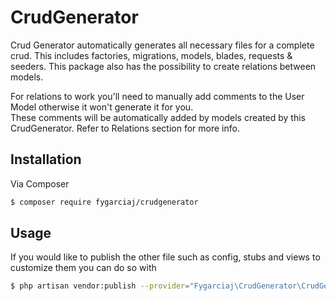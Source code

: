 # CrudGenerator

Crud Generator automatically generates all necessary files for a complete crud. This includes factories, migrations, models, blades,
requests & seeders. This package also has the possibility to create relations between models.  

For relations to work you'll need to manually add comments to the User Model otherwise it won't generate it for you.  
These comments will be automatically added by models created by this CrudGenerator. Refer to Relations section for more info.

## Installation

Via Composer

``` bash
$ composer require fygarciaj/crudgenerator
```

## Usage
If you would like to publish the other file such as config, stubs and views to customize them
you can do so with
```bash
$ php artisan vendor:publish --provider="Fygarciaj\CrudGenerator\CrudGeneratorServiceProvider"
```
